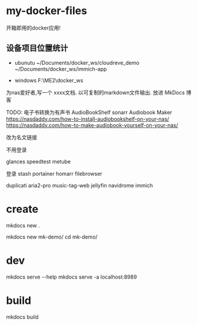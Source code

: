 # my-docker-files

开箱即用的docker应用!

## 设备项目位置统计

- ubunutu
~/Documents/docker_ws/cloudreve_demo
~/Documents/docker_ws/immich-app

- windows
F:\ME2\docker_ws



为nas爱好者,写一个 xxxx文档. 以可复制的markdown文件输出. 放进 MkDocs 博客

TODO:
电子书转换为有声书
AudioBookShelf
sonarr
Audiobook Maker
<https://nasdaddy.com/how-to-install-audiobookshelf-on-your-nas/>
<https://nasdaddy.com/how-to-make-audiobook-yourself-on-your-nas/>

改为名文链接

不用登录

glances
speedtest
metube



登录
stash
portainer
homarr
filebrowser

duplicati
aria2-pro
music-tag-web
jellyfin
navidrome
immich


# create
mkdocs new .

mkdocs new mk-demo/
cd mk-demo/

# dev
mkdocs serve --help
mkdocs serve -a localhost:8989

# build
mkdocs build